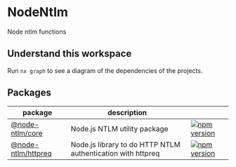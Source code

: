 # NodeNtlm

Node ntlm functions

## Understand this workspace

Run `nx graph` to see a diagram of the dependencies of the projects.

## Packages

| package                                                                                            | description                                                 |                                                                                                                                                                            |
| -------------------------------------------------------------------------------------------------- | ----------------------------------------------------------- | -------------------------------------------------------------------------------------------------------------------------------------------------------------------------- |
| [@node-ntlm/core](https://github.com/skrtheboss/node-ntlm/blob/main/packages/core/README.md)       | Node.js NTLM utility package                                | <a href="https://www.npmjs.org/package/@node-ntlm/core"><img alt="npm version" src="http://img.shields.io/npm/v/@node-ntlm/core.svg?style=flat-square&logo=npm"></a>       |
| [@node-ntlm/httpreq](https://github.com/skrtheboss/node-ntlm/blob/main/packages/httpreq/README.md) | Node.js library to do HTTP NTLM authentication with httpreq | <a href="https://www.npmjs.org/package/@node-ntlm/httpreq"><img alt="npm version" src="http://img.shields.io/npm/v/@node-ntlm/httpreq.svg?style=flat-square&logo=npm"></a> |
